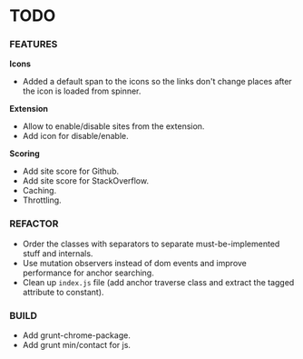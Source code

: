 # TODO #

### FEATURES ###

__Icons__

* Added a default span to the icons so the links don't change places after the icon is loaded from spinner.

__Extension__

* Allow to enable/disable sites from the extension.
* Add icon for disable/enable.

__Scoring__

* Add site score for Github.
* Add site score for StackOverflow.
* Caching.
* Throttling.


### REFACTOR ###

* Order the classes with separators to separate must-be-implemented stuff and internals.
* Use mutation observers instead of dom events and improve performance for anchor searching.
* Clean up `index.js` file (add anchor traverse class and extract the tagged attribute to constant).


### BUILD ###

* Add grunt-chrome-package.
* Add grunt min/contact for js.



